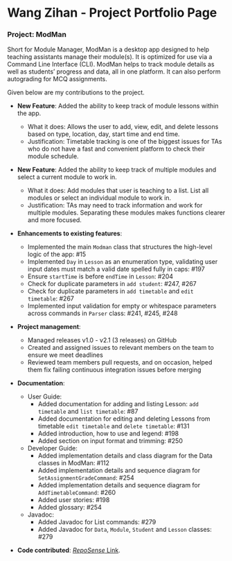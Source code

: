 # Wang Zihan - Project Portfolio Page

### Project: ModMan
Short for Module Manager, ModMan is a desktop app designed to help teaching assistants manage their module(s).
It is optimized for use via a Command Line Interface (CLI).
ModMan helps to track module details as well as students’ progress and data, all in one platform.
It can also perform autograding for MCQ assignments.

Given below are my contributions to the project.


- **New Feature**: Added the ability to keep track of module lessons within the app.
    - What it does: Allows the user to add, view, edit, and delete lessons based on type, location, day, start time and end time.
    - Justification: Timetable tracking is one of the biggest issues for TAs who do not have a fast and convenient platform to check their module schedule.


- **New Feature**: Added the ability to keep track of multiple modules and select a current module to work in.
    - What it does: Add modules that user is teaching to a list. List all modules or select an individual module to work in.
    - Justification: TAs may need to track information and work for multiple modules. Separating these modules makes functions clearer and more focused.
    

- **Enhancements to existing features**:
    - Implemented the main `Modman` class that structures the high-level logic of the app: #15
    - Implemented `Day` in `Lesson` as an enumeration type, validating user input dates must match a valid date spelled fully in caps: #197
    - Ensure `startTime` is before `endTime` in `Lesson`: #204
    - Check for duplicate parameters in `add student`: #247, #267
    - Check for duplicate parameters in `add timetable` and `edit timetable`: #267
    - Implemented input validation for empty or whitespace parameters across commands in `Parser` class: #241, #245, #248


- **Project management**:
    - Managed releases v1.0 - v2.1 (3 releases) on GitHub
    - Created and assigned issues to relevant members on the team to ensure we meet deadlines
    - Reviewed team members pull requests, and on occasion,
      helped them fix failing continuous integration issues before merging


- **Documentation**:
    - User Guide:
        - Added documentation for adding and listing Lesson: `add timetable` and `list timetable`: #87
        - Added documentation for editing and deleting Lessons from timetable `edit timetable` and `delete timetable`: #131
        - Added introduction, how to use and legend: #198
        - Added section on input format and trimming: #250
    - Developer Guide:
        - Added implementation details and class diagram for the Data classes in ModMan: #112
        - Added implementation details and sequence diagram for `SetAssignmentGradeCommand`: #254
        - Added implementation details and sequence diagram for `AddTimetableCommand`: #260
        - Added user stories: #198
        - Added glossary: #254
    - Javadoc:
        - Added Javadoc for List commands: #279
        - Added Javadoc for `Data`, `Module`, `Student` and `Lesson` classes: #279


- **Code contributed**: [*RepoSense* Link](https://nus-cs2113-ay2021s2.github.io/tp-dashboard/?search=zihan9485).
